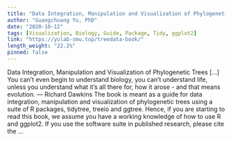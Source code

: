 ```yaml
---
title: "Data Integration, Manipulation and Visualization of Phylogenetic Trees"
author: "Guangchuang Yu, PhD"
date: "2020-10-12"
tags: [Visualization, Biology, Guide, Package, Tidy, ggplot2]
link: "https://yulab-smu.top/treedata-book/"
length_weight: "22.2%"
pinned: false
---
```


Data Integration, Manipulation and Visualization of Phylogenetic Trees [...] You can’t even begin to understand biology, you can’t understand life, unless
you understand what it’s all there for, how it arose - and that means
evolution. — Richard Dawkins The book is meant as a guide for data integration, manipulation and visualization of phylogenetic trees using a suite of R packages, tidytree, treeio and ggtree. Hence, if you are starting to read this book, we assume you have a working knowledge of how to use R and ggplot2. If you use the software suite in published research, please cite the ...
